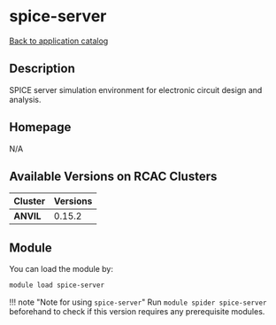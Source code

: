 # spice-server

[Back to application catalog](../app_catalog.md)

## Description

SPICE server simulation environment for electronic circuit design and analysis.

## Homepage

N/A

## Available Versions on RCAC Clusters

|Cluster|Versions|
|---|---|
**ANVIL**|0.15.2

## Module

You can load the module by:

```bash
module load spice-server
```

!!! note "Note for using `spice-server`"
    Run `module spider spice-server` beforehand to check if this version requires any prerequisite modules.
